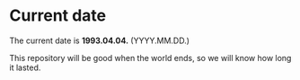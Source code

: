 # Current date

The current date is **1993.04.04.** (YYYY.MM.DD.)

This repository will be good when the world ends, so we will know how long it lasted.